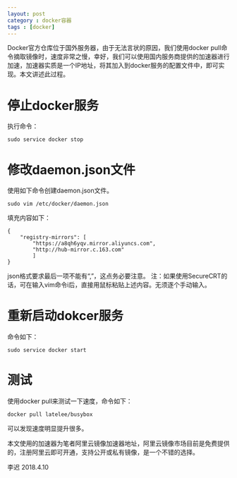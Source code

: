 ```yaml
---  
layout: post  
category : docker容器  
tags : [docker]  
---  
```

Docker官方仓库位于国外服务器，由于无法言状的原因，我们使用docker pull命令摘取镜像时，速度非常之慢，幸好，我们可以使用国内服务商提供的加速器进行加速，加速器实质是一个IP地址，将其加入到docker服务的配置文件中，即可实现。本文讲述此过程。<!-- more -->

# 停止docker服务
执行命令：
```
sudo service docker stop
```
# 修改daemon.json文件

使用如下命令创建daemon.json文件。
```
sudo vim /etc/docker/daemon.json 
```
填充内容如下：
```
{
    "registry-mirrors": [
        "https://a8qh6yqv.mirror.aliyuncs.com",
        "http://hub-mirror.c.163.com"
        ]
}
```
json格式要求最后一项不能有“,”，这点务必要注意。
注：如果使用SecureCRT的话，可在输入vim命令i后，直接用鼠标粘贴上述内容。无须逐个手动输入。
# 重新启动dokcer服务
命令如下：
```
sudo service docker start
```

# 测试
使用docker pull来测试一下速度，命令如下：
```
docker pull latelee/busybox
```
可以发现速度明显提升很多。

本文使用的加速器为笔者阿里云镜像加速器地址，阿里云镜像市场目前是免费提供的，注册阿里云即可开通，支持公开或私有镜像，是一个不错的选择。

李迟 2018.4.10